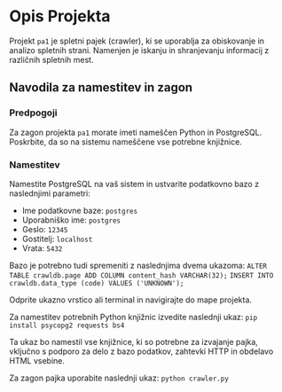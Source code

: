 # Opis Projekta

Projekt `pa1` je spletni pajek (crawler), ki se uporablja za obiskovanje in analizo spletnih strani. Namenjen je iskanju in shranjevanju informacij z različnih spletnih mest.

## Navodila za namestitev in zagon

### Predpogoji

Za zagon projekta `pa1` morate imeti nameščen Python in PostgreSQL. Poskrbite, da so na sistemu nameščene vse potrebne knjižnice.

### Namestitev

Namestite PostgreSQL na vaš sistem in ustvarite podatkovno bazo z naslednjimi parametri:

- Ime podatkovne baze: `postgres`
- Uporabniško ime: `postgres`
- Geslo: `12345`
- Gostitelj: `localhost`
- Vrata: `5432`

Bazo je potrebno tudi spremeniti z naslednjima dvema ukazoma:
`ALTER TABLE crawldb.page ADD COLUMN content_hash VARCHAR(32);`
`INSERT INTO crawldb.data_type (code) VALUES ('UNKNOWN');`

Odprite ukazno vrstico ali terminal in navigirajte do mape projekta.

Za namestitev potrebnih Python knjižnic izvedite naslednji ukaz:
`pip install psycopg2 requests bs4`

Ta ukaz bo namestil vse knjižnice, ki so potrebne za izvajanje pajka, vključno s podporo za delo z bazo podatkov, zahtevki HTTP in obdelavo HTML vsebine.

Za zagon pajka uporabite naslednji ukaz:
`python crawler.py`


